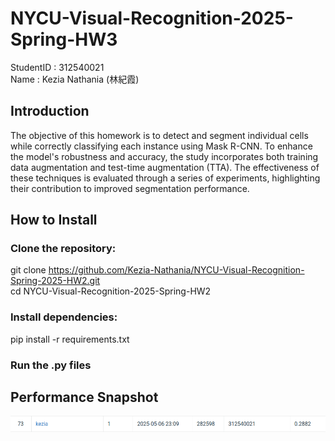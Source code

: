 # NYCU-Visual-Recognition-2025-Spring-HW3
StudentID  : 312540021  
Name       : Kezia Nathania (林紀霞)  

## Introduction 
The objective of this homework is to detect and segment individual cells while correctly classifying each instance using Mask R-CNN. To enhance the model's robustness and accuracy, the study incorporates both training data augmentation and test-time augmentation (TTA). The effectiveness of these techniques is evaluated through a series of experiments, highlighting their contribution to improved segmentation performance.

## How to Install
### Clone the repository:  
  git clone https://github.com/Kezia-Nathania/NYCU-Visual-Recognition-Spring-2025-HW2.git  
  cd NYCU-Visual-Recognition-2025-Spring-HW2  
### Install dependencies:  
  pip install -r requirements.txt  
### Run the .py files

## Performance Snapshot
![Alt text](PerformanceSnapshot.png)

